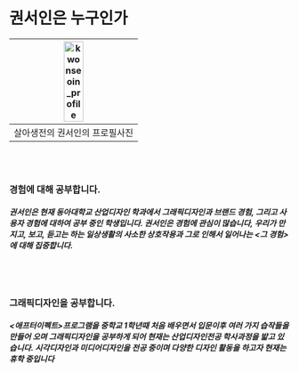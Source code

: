 # 권서인은 누구인가


| <img src="https://user-images.githubusercontent.com/59531320/71925402-4fcec480-31d4-11ea-9668-45674c39b1a6.jpg" width="40%" height="40%" title="권서인 프로필" alt="kwonseoin_profile"></img> |
| :----------------------------------------------------------: |
|                살아생전의 권서인의 프로필사진                |



 <br></br>



### 경험에 대해 공부합니다.
##### 권서인은 현재 동아대학교 산업디자인 학과에서 그래픽디자인과 브랜드 경험, 그리고 사용자 경험에 대하여 공부 중인 학생입니다. 권서인은 경험에 관심이 많습니다, 우리가 만지고, 보고, 듣고는 하는 일상생활의 사소한 상호작용과 그로 인해서 일어나는 <그 경험>에 대해 집중합니다.



 <br></br>



### 그래픽디자인을 공부합니다.
##### <애프터이펙트>프로그램을 중학교 1학년때 처음 배우면서 입문이후 여러 가지 습작들을 만들어 오며 그래픽디자인을 공부하게 되어 현재는 산업디자인전공 학사과정을 밟고 있습니다. 시각디자인과 미디어디자인을 전공 중이며 다양한 디자인 활동을 하고자 현재는 휴학 중입니다


